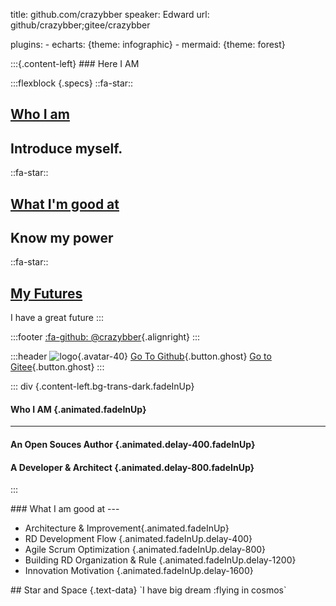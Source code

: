title: github.com/crazybber
speaker: Edward
url:  github/crazybber;gitee/crazybber

plugins:
    - echarts: {theme: infographic}
    - mermaid: {theme: forest}


<slide image="https://avatars1.githubusercontent.com/u/3401462 .right">
:::{.content-left}
###  Here I AM

:::flexblock {.specs}
::fa-star::
## [Who I am](#slide=2)
Introduce myself.
---
::fa-star::
## [What I'm good at](#slide=3)
Know my power
---
::fa-star::
## [My Futures](#slice=4)
I have a great future
:::

:::footer
[:fa-github: @crazybber](https://github.com/crazybber){.alignright}
:::

:::header
 ![logo](https://avatars2.githubusercontent.com/u/3401462?s=40){.avatar-40} [Go To Github](https://github.com/crazybber){.button.ghost} [Go to Gitee](https://gitee.com/crazybber){.button.ghost}
:::

<slide image="https://source.unsplash.com/yssUhIxbUZA/">

::: div {.content-left.bg-trans-dark.fadeInUp}
#### Who I AM {.animated.fadeInUp}

---

#### **An Open Souces Author** {.animated.delay-400.fadeInUp}

#### A Developer & Architect {.animated.delay-800.fadeInUp}

:::


<slide class="bg-gradient-r" :class=" size-40 aligncenter" image="https://cn.bing.com/az/hprichbg/rb/WinterLynx_ZH-CN7158207296_1920x1080.jpg .dark">
### What I am good at
---

* Architecture & Improvement{.animated.fadeInUp}
* RD Development Flow {.animated.fadeInUp.delay-400}
* Agile Scrum Optimization {.animated.fadeInUp.delay-800}
* Building RD Organization & Rule {.animated.fadeInUp.delay-1200}
* Innovation Motivation {.animated.fadeInUp.delay-1600}

<slide class="bg-black aligncenter" image="https://source.unsplash.com/n9WPPWiPPJw/ .anim">
## Star and Space {.text-data}
`I have big dream :flying in cosmos`

